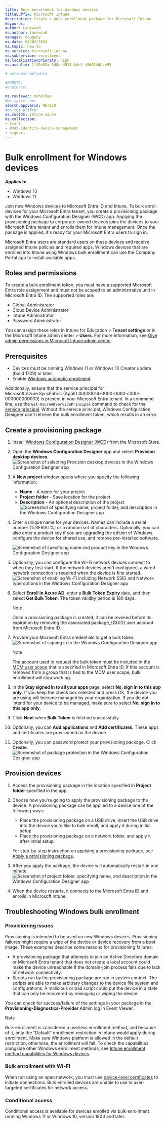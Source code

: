 ```yaml
---
title: Bulk enrollment for Windows devices  
titleSuffix: Microsoft Intune
description: Create a bulk enrollment package for Microsoft Intune
keywords:
author: Lenewsad
ms.author: lanewsad
manager: dougeby
ms.date: 04/02/2024
ms.topic: how-to
ms.service: microsoft-intune
ms.subservice: enrollment
ms.localizationpriority: high
ms.assetid: 1f39c02a-8d8a-4911-b4e1-e8d014dbce95

# optional metadata

#ROBOTS:
#audience:

ms.reviewer: maholdaa
#ms.suite: ems
search.appverid: MET150
#ms.tgt_pltfrm:
ms.custom: intune-azure
ms.collection:
- tier1
- M365-identity-device-management
- highpri
---
```

# Bulk enrollment for Windows devices  

**Applies to**  
- Windows 10  
- Windows 11  

Join new Windows devices to Microsoft Entra ID and Intune. To bulk enroll devices for your Microsoft Entra tenant, you create a provisioning package with the Windows Configuration Designer (WCD) app. Applying the provisioning package to corporate-owned devices joins the devices to your Microsoft Entra tenant and enrolls them for Intune management. Once the package is applied, it's ready for your Microsoft Entra users to sign in.

Microsoft Entra users are standard users on these devices and receive assigned Intune policies and required apps. Windows devices that are enrolled into Intune using Windows bulk enrollment can use the Company Portal app to install available apps. 

## Roles and permissions    

To create a bulk enrollment token, you must have a supported Microsoft Entra role assignment and must not be scoped to an administrative unit in Microsoft Entra ID. The supported roles are:  
- Global Administrator  
- Cloud Device Administrator  
- Intune Administrator  
- Password Administrator  

You can assign these roles in Intune for Education > **Tenant settings** or in the Microsoft Intune admin center > **Users**. For more information, see [Give admin permissions in Microsoft Intune admin center](../fundamentals/users-add.md#give-admin-permissions-in-microsoft-intune-admin-center).  

## Prerequisites 

- Devices must be running Windows 11 or Windows 10 Creator update (build 1709) or later.   
- Enable [Windows automatic enrollment](windows-enroll.md#enable-windows-automatic-enrollment).  

Additionally, ensure that the service principal for Microsoft.Azure.SyncFabric (AppID 00000014-0000-0000-c000-000000000000) is present in your Microsoft Entra tenant. In a command line, use the `Get-AzureADServicePrincipal` command to check for the [service principal](/entra/identity-platform/developer-glossary#service-principal-object). Without the service principal, Windows Configuration Designer can't retrieve the bulk enrollment token, which results in an error. 

## Create a provisioning package

1. Install [Windows Configuration Designer (WCD)](https://www.microsoft.com/p/windows-configuration-designer/9nblggh4tx22) from the Microsoft Store.  

1. Open the **Windows Configuration Designer** app and select **Provision desktop devices**.
   ![Screenshot of selecting Provision desktop devices in the Windows Configuration Designer app](./media/windows-bulk-enroll/bulk-enroll-select.png)

1. A **New project** window opens where you specify the following information:
   - **Name** - A name for your project
   - **Project folder** - Save location for the project
   - **Description** - An optional description of the project
   ![Screenshot of specifying name, project folder, and description in the Windows Configuration Designer app](./media/windows-bulk-enroll/bulk-enroll-name.png)

1. Enter a unique name for your devices. Names can include a serial number (%SERIAL%) or a random set of characters. Optionally, you can also enter a product key if you are upgrading the edition of Windows, configure the device for shared use, and remove pre-installed software.
   
   ![Screenshot of specifying name and product key in the Windows Configuration Designer app](./media/windows-bulk-enroll/bulk-enroll-device.png)

1. Optionally, you can configure the Wi-Fi network devices connect to when they first start.  If the network devices aren't configured, a wired network connection is required when the device is first started.
   ![Screenshot of enabling Wi-Fi including Network SSID and Network type options in the Windows Configuration Designer app](./media/windows-bulk-enroll/bulk-enroll-network.png)

1. Select **Enroll in Azure AD**, enter a **Bulk Token Expiry** date, and then select **Get Bulk Token**. The token validity period is 180 days.  

   > [!NOTE]
   > Once a provisioning package is created, it can be revoked before its expiration by removing the associated package_{GUID} user account from Microsoft Entra ID.

1. Provide your Microsoft Entra credentials to get a bulk token.
   ![Screenshot of signing in to the Windows Configuration Designer app](./media/windows-bulk-enroll/bulk-enroll-cred.png)

   > [!NOTE]
   > The account used to request the bulk token must be included in the [MDM user scope](windows-enroll.md#enable-windows-automatic-enrollment) that is specified in Microsoft Entra ID. If this account is removed from a group that is tied to the MDM user scope, bulk enrollment will stop working.  

1. In the **Stay signed in to all your apps** page, select **No, sign in to this app only**. If you keep the check box selected and press OK, the device you are using will become managed by your organization. If you do not intend for your device to be managed, make sure to select **No, sign in to this app only**. 

1. Click **Next** when **Bulk Token** is fetched successfully.

1. Optionally, you can **Add applications** and **Add certificates**. These apps and certificates are provisioned on the device.

1. Optionally, you can password protect your provisioning package.  Click **Create**.
    ![Screenshot of package protection in the Windows Configuration Designer app](./media/windows-bulk-enroll/bulk-enroll-create.png)

## Provision devices

1. Access the provisioning package in the location specified in **Project folder** specified in the app.

2. Choose how you're going to apply the provisioning package to the device.  A provisioning package can be applied to a device one of the following ways:
   - Place the provisioning package on a USB drive, insert the USB drive into the device you'd like to bulk enroll, and apply it during initial setup
   - Place the provisioning package on a network folder, and apply it after initial setup

   For step-by-step instruction on applying a provisioning package, see [Apply a provisioning package](/windows/configuration/provisioning-packages/provisioning-apply-package).

3. After you apply the package, the device will automatically restart in one minute.
   ![Screenshot of project folder, specifying name, and description in the Windows Configuration Designer app](./media/windows-bulk-enroll/bulk-enroll-add.png)

4. When the device restarts, it connects to the Microsoft Entra ID and enrolls in Microsoft Intune.

## Troubleshooting Windows bulk enrollment

### Provisioning issues
Provisioning is intended to be used on new Windows devices. Provisioning failures might require a wipe of the device or device recovery from a boot image. These examples describe some reasons for provisioning failures:

- A provisioning package that attempts to join an Active Directory domain or Microsoft Entra tenant that does not create a local account could make the device unreachable if the domain-join process fails due to lack of network connectivity.
- Scripts run by the provisioning package are run in system context. The scripts are able to make arbitrary changes to the device file system and configurations. A malicious or bad script could put the device in a state that can only be recovered by reimaging or wiping the device.

You can check for success/failure of the settings in your package in the **Provisioning-Diagnostics-Provider** Admin log in Event Viewer.

> [!NOTE]
> Bulk enrollment is considered a userless enrollment method, and because of it, only the "Default" enrollment restriction in Intune would apply during enrollment. Make sure Windows platform is allowed in the default restriction, otherwise, the enrollment will fail.
> To check the capabilities alongside other Windows enrollment methods, see [Intune enrollment method capabilities for Windows devices](/mem/intune/fundamentals/deployment-guide-enrollment-windows).  

### Bulk enrollment with Wi-Fi 

When not using an open network, you must use [device-level certificates](../protect/certificates-configure.md) to initiate connections. Bulk enrolled devices are unable to use to user-targeted certificates for network access. 

### Conditional access

Conditional access is available for devices enrolled via bulk enrollment running Windows 11 or Windows 10, version 1803 and later.  
